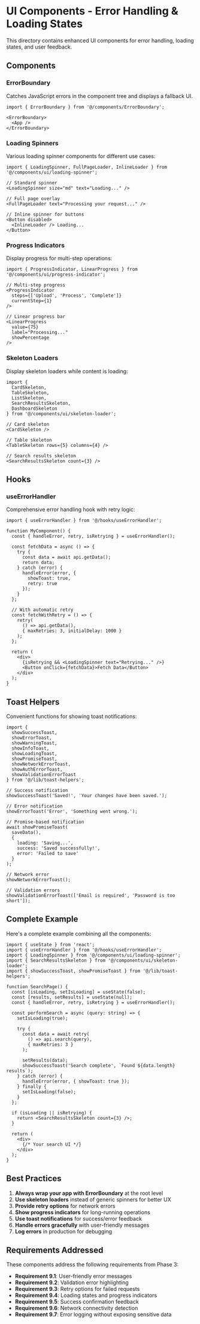 # UI Components - Error Handling & Loading States

This directory contains enhanced UI components for error handling, loading states, and user feedback.

## Components

### ErrorBoundary

Catches JavaScript errors in the component tree and displays a fallback UI.

```tsx
import { ErrorBoundary } from '@/components/ErrorBoundary';

<ErrorBoundary>
  <App />
</ErrorBoundary>
```

### Loading Spinners

Various loading spinner components for different use cases:

```tsx
import { LoadingSpinner, FullPageLoader, InlineLoader } from '@/components/ui/loading-spinner';

// Standard spinner
<LoadingSpinner size="md" text="Loading..." />

// Full page overlay
<FullPageLoader text="Processing your request..." />

// Inline spinner for buttons
<Button disabled>
  <InlineLoader /> Loading...
</Button>
```

### Progress Indicators

Display progress for multi-step operations:

```tsx
import { ProgressIndicator, LinearProgress } from '@/components/ui/progress-indicator';

// Multi-step progress
<ProgressIndicator 
  steps={['Upload', 'Process', 'Complete']} 
  currentStep={1} 
/>

// Linear progress bar
<LinearProgress 
  value={75} 
  label="Processing..." 
  showPercentage 
/>
```

### Skeleton Loaders

Display skeleton loaders while content is loading:

```tsx
import { 
  CardSkeleton, 
  TableSkeleton, 
  ListSkeleton,
  SearchResultsSkeleton,
  DashboardSkeleton 
} from '@/components/ui/skeleton-loader';

// Card skeleton
<CardSkeleton />

// Table skeleton
<TableSkeleton rows={5} columns={4} />

// Search results skeleton
<SearchResultsSkeleton count={3} />
```

## Hooks

### useErrorHandler

Comprehensive error handling hook with retry logic:

```tsx
import { useErrorHandler } from '@/hooks/useErrorHandler';

function MyComponent() {
  const { handleError, retry, isRetrying } = useErrorHandler();

  const fetchData = async () => {
    try {
      const data = await api.getData();
      return data;
    } catch (error) {
      handleError(error, { 
        showToast: true,
        retry: true 
      });
    }
  };

  // With automatic retry
  const fetchWithRetry = () => {
    retry(
      () => api.getData(),
      { maxRetries: 3, initialDelay: 1000 }
    );
  };

  return (
    <div>
      {isRetrying && <LoadingSpinner text="Retrying..." />}
      <Button onClick={fetchData}>Fetch Data</Button>
    </div>
  );
}
```

## Toast Helpers

Convenient functions for showing toast notifications:

```tsx
import {
  showSuccessToast,
  showErrorToast,
  showWarningToast,
  showInfoToast,
  showLoadingToast,
  showPromiseToast,
  showNetworkErrorToast,
  showAuthErrorToast,
  showValidationErrorToast
} from '@/lib/toast-helpers';

// Success notification
showSuccessToast('Saved!', 'Your changes have been saved.');

// Error notification
showErrorToast('Error', 'Something went wrong.');

// Promise-based notification
await showPromiseToast(
  saveData(),
  {
    loading: 'Saving...',
    success: 'Saved successfully!',
    error: 'Failed to save'
  }
);

// Network error
showNetworkErrorToast();

// Validation errors
showValidationErrorToast(['Email is required', 'Password is too short']);
```

## Complete Example

Here's a complete example combining all the components:

```tsx
import { useState } from 'react';
import { useErrorHandler } from '@/hooks/useErrorHandler';
import { LoadingSpinner } from '@/components/ui/loading-spinner';
import { SearchResultsSkeleton } from '@/components/ui/skeleton-loader';
import { showSuccessToast, showPromiseToast } from '@/lib/toast-helpers';

function SearchPage() {
  const [isLoading, setIsLoading] = useState(false);
  const [results, setResults] = useState(null);
  const { handleError, retry, isRetrying } = useErrorHandler();

  const performSearch = async (query: string) => {
    setIsLoading(true);
    
    try {
      const data = await retry(
        () => api.search(query),
        { maxRetries: 3 }
      );
      
      setResults(data);
      showSuccessToast('Search complete', `Found ${data.length} results`);
    } catch (error) {
      handleError(error, { showToast: true });
    } finally {
      setIsLoading(false);
    }
  };

  if (isLoading || isRetrying) {
    return <SearchResultsSkeleton count={3} />;
  }

  return (
    <div>
      {/* Your search UI */}
    </div>
  );
}
```

## Best Practices

1. **Always wrap your app with ErrorBoundary** at the root level
2. **Use skeleton loaders** instead of generic spinners for better UX
3. **Provide retry options** for network errors
4. **Show progress indicators** for long-running operations
5. **Use toast notifications** for success/error feedback
6. **Handle errors gracefully** with user-friendly messages
7. **Log errors** in production for debugging

## Requirements Addressed

These components address the following requirements from Phase 3:

- **Requirement 9.1**: User-friendly error messages
- **Requirement 9.2**: Validation error highlighting
- **Requirement 9.3**: Retry options for failed requests
- **Requirement 9.4**: Loading states and progress indicators
- **Requirement 9.5**: Success confirmation feedback
- **Requirement 9.6**: Network connectivity detection
- **Requirement 9.7**: Error logging without exposing sensitive data
